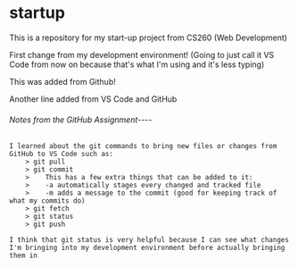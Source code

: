 # startup
This is a repository for my start-up project from CS260 (Web Development)

First change from my development environment! 
(Going to just call it VS Code from now on because that's what I'm using and it's less typing)

This was added from Github!

Another line added from VS Code and GitHub

###### Notes from the GitHub Assignment----
```
I learned about the git commands to bring new files or changes from GitHub to VS Code such as:
    > git pull
    > git commit
    >    This has a few extra things that can be added to it:
    >    -a automatically stages every changed and tracked file
    >    -m adds a message to the commit (good for keeping track of what my commits do)
    > git fetch
    > git status
    > git push

I think that git status is very helpful because I can see what changes I'm bringing into my development environment before actually bringing them in
```